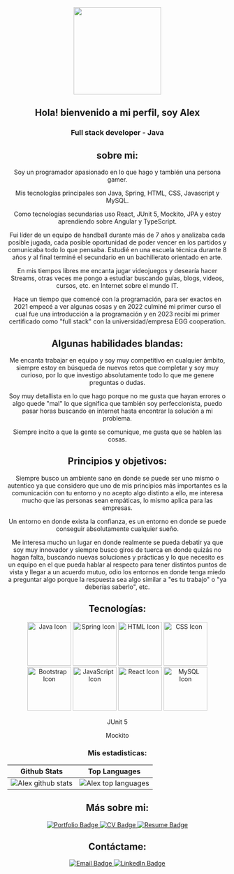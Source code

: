 <div id="header" align="center">
  <img src="https://media.giphy.com/media/nQP9yiMT2MPShAAjHV/giphy.gif" width="200"/>
  <h2>Hola! bienvenido a mi perfil, soy Alex</h2>
  <h3> Full stack developer - Java </h3>
  <p><h2>sobre mi:</h2>
    
Soy un programador apasionado en lo que hago y también una persona gamer.

Mis tecnologías principales son Java, Spring, HTML, CSS, Javascript y MySQL.

Como tecnologías secundarias uso React, JUnit 5, Mockito, JPA y estoy aprendiendo sobre Angular y TypeScript.

Fui líder de un equipo de handball durante más de 7 años y analizaba cada posible jugada, cada posible oportunidad de poder vencer en los partidos y comunicaba todo lo que pensaba.
Estudié en una escuela técnica durante 8 años y al final terminé el secundario en un bachillerato orientado en arte.

En mis tiempos libres me encanta jugar videojuegos y desearía hacer Streams, otras veces me pongo a estudiar buscando guías, blogs, videos, cursos, etc. en Internet sobre el mundo IT.

Hace un tiempo que comencé con la programación, para ser exactos en 2021 empecé a ver algunas cosas y en 2022 culminé mi primer curso el cual fue una introducción a la programación y en 2023 recibí mi primer certificado como "full stack" con la universidad/empresa EGG cooperation.

<h2>Algunas habilidades blandas:</h2>

Me encanta trabajar en equipo y soy muy competitivo en cualquier ámbito, siempre estoy en búsqueda de nuevos retos que completar y soy muy curioso, por lo que investigo absolutamente todo lo que me genere preguntas o dudas.

Soy muy detallista en lo que hago porque no me gusta que hayan errores o algo quede "mal" lo que significa que también soy perfeccionista, puedo pasar horas buscando en internet hasta encontrar la solución a mi problema.

Siempre incito a que la gente se comunique, me gusta que se hablen las cosas.

<h2>Principios y objetivos:</h2>

Siempre busco un ambiente sano en donde se puede ser uno mismo o autentico ya que considero que uno de mis principios más importantes es la comunicación con tu entorno y no acepto algo distinto a ello, me interesa mucho que las personas sean empáticas, lo mismo aplica para las empresas.

Un entorno en donde exista la confianza, es un entorno en donde se puede conseguir absolutamente cualquier sueño.

Me interesa mucho un lugar en donde realmente se pueda debatir ya que soy muy innovador y siempre busco giros de tuerca en donde quizás no hagan falta, buscando nuevas soluciones y prácticas y lo que necesito es un equipo en el que pueda hablar al respecto para tener distintos puntos de vista y llegar a un acuerdo mutuo, odio los entornos en donde tenga miedo a preguntar algo porque la respuesta sea algo similar a "es tu trabajo" o "ya deberías saberlo", etc.</p>
  </div>
<h2 id="tecnologias" align="center">Tecnologías: </h2>
<div align="center">
  <img src="https://img.icons8.com/color/100/000000/java-coffee-cup-logo--v1.png" alt="Java Icon" width="100"/>
  <img src="https://img.icons8.com/color/100/000000/spring-logo--v1.png" alt="Spring Icon" width="100"/>
  <img src="https://img.icons8.com/color/100/000000/html-5--v1.png" alt="HTML Icon" width="100"/>
  <img src="https://img.icons8.com/color/100/000000/css3--v1.png" alt="CSS Icon" width="100"/>
  <img src="https://img.icons8.com/color/48/000000/bootstrap.png" alt="Bootstrap Icon" width="100">
  <img src="https://img.icons8.com/color/100/000000/javascript--v1.png" alt="JavaScript Icon" width="100"/>
  <img src="https://img.icons8.com/officel/100/000000/react.png" alt="React Icon" width="100"/>
  <img src="https://img.icons8.com/color/100/000000/mysql-logo.png" alt="MySQL Icon" width="100"/>
 <p>JUnit 5</p>
  <span>Mockito</span> 
</div>

<h3 align="center">Mis estadisticas:</h3>

| Github Stats | Top Languages |
| --- | --- |
| ![Alex github stats](https://github-readme-stats.vercel.app/api?username=AlexandroMoroz&show_icons=true&title_color=f6c32c&icon_color=f6c32c&text_color=9f9f9f&bg_color=151515&count_private=true) | ![Alex top languages](https://github-readme-stats.vercel.app/api/top-langs/?username=AlexandroMoroz&show_icons=true&title_color=f6c32c&icon_color=f6c32c&text_color=9f9f9f&bg_color=151515&count_private=true&layout=compact) |

<h2 id="sobreMi" align="center">Más sobre mi: </h2> 
<div align="center">  
  <a href="http://alexandromoroz.github.io">
    <img src="https://img.shields.io/badge/-Portafolio-000000?style=flat&logo=github&logoColor=white" alt="Portfolio Badge">
  </a>
  <a href="https://drive.google.com/file/d/1M2fHKhsNYJML2RILtPTPbFLfWzTNXOJv/view?usp=sharing">
    <img src="https://img.shields.io/badge/-CV-4285F4?style=flat&logo=google-drive&logoColor=white" alt="CV Badge">
  </a>
  <a href="https://drive.google.com/file/d/1JdMH-hxoUJTCY3Irs0b5oLxSIxRuQvcp/view?usp=sharing">
    <img src="https://img.shields.io/badge/-Resume-4285F4?style=flat&logo=google-drive&logoColor=white" alt="Resume Badge">
  </a>
  </div>
<h2 id="contactame" align="center">Contáctame: </h2>
  <div align="center">

  <a href="mailto:AlexandroMoroz5@gmail.com">
    <img src="https://img.shields.io/badge/-Email-D14836?style=flat&logo=gmail&logoColor=white" alt="Email Badge">
  </a>
  <a href="https://www.linkedin.com/in/ivan-alexandro-moroz-java-developer-trainee/">
    <img src="https://img.shields.io/badge/-LinkedIn-0077B5?style=flat&logo=linkedin&logoColor=white" alt="LinkedIn Badge">
  </a>
  </div>
